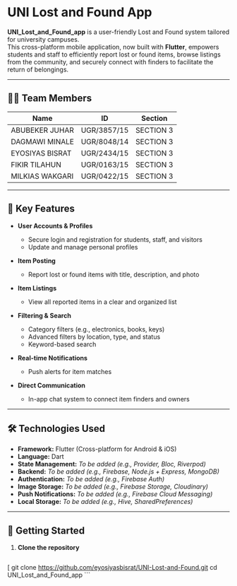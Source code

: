 # UNI Lost and Found App

**UNI_Lost_and_Found_app** is a user-friendly Lost and Found system tailored for university campuses.  
This cross-platform mobile application, now built with **Flutter**, empowers students and staff to efficiently report lost or found items, browse listings from the community, and securely connect with finders to facilitate the return of belongings.

---

## 👨‍💻 Team Members

| Name             | ID          | Section     |
|------------------|-------------|-------------|
| ABUBEKER JUHAR    | UGR/3857/15 | SECTION 3   |
| DAGMAWI MINALE    | UGR/8048/14 | SECTION 3   |
| EYOSIYAS BISRAT   | UGR/2434/15 | SECTION 3   |
| FIKIR TILAHUN     | UGR/0163/15 | SECTION 3   |
| MILKIAS WAKGARI   | UGR/0422/15 | SECTION 3   |

---

## 🚀 Key Features

- **User Accounts & Profiles**
  - Secure login and registration for students, staff, and visitors
  - Update and manage personal profiles

- **Item Posting**
  - Report lost or found items with title, description, and photo

- **Item Listings**
  - View all reported items in a clear and organized list

- **Filtering & Search**
  - Category filters (e.g., electronics, books, keys)
  - Advanced filters by location, type, and status
  - Keyword-based search

- **Real-time Notifications**
  - Push alerts for item matches

- **Direct Communication**
  - In-app chat system to connect item finders and owners

---

## 🛠️ Technologies Used

- **Framework:** Flutter (Cross-platform for Android & iOS)
- **Language:** Dart
- **State Management:** _To be added (e.g., Provider, Bloc, Riverpod)_
- **Backend:** _To be added (e.g., Firebase, Node.js + Express, MongoDB)_
- **Authentication:** _To be added (e.g., Firebase Auth)_
- **Image Storage:** _To be added (e.g., Firebase Storage, Cloudinary)_
- **Push Notifications:** _To be added (e.g., Firebase Cloud Messaging)_
- **Local Storage:** _To be added (e.g., Hive, SharedPreferences)_

---

## 📲 Getting Started

1. **Clone the repository**
   ```bash
[   git clone https://github.com/eyosiyasbisrat/UNI-Lost-and-Found.git
   cd UNI_Lost_and_Found_app  ```   
